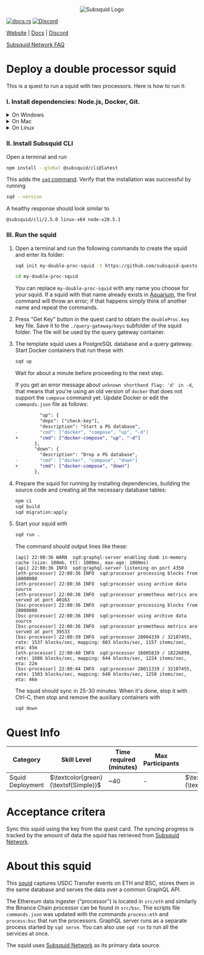 <p align="center">
<picture>
    <source srcset="https://uploads-ssl.webflow.com/63b5a9958fccedcf67d716ac/64662df3a5a568fd99e3600c_Squid_Pose_1_White-transparent-slim%201.png" media="(prefers-color-scheme: dark)">
    <img src="https://uploads-ssl.webflow.com/63b5a9958fccedcf67d716ac/64662df3a5a568fd99e3600c_Squid_Pose_1_White-transparent-slim%201.png" alt="Subsquid Logo">
</picture>
</p>

[![docs.rs](https://docs.rs/leptos/badge.svg)](https://docs.subsquid.io/)
[![Discord](https://img.shields.io/discord/1031524867910148188?color=%237289DA&label=discord)](https://discord.gg/subsquid)

[Website](https://subsquid.io) | [Docs](https://docs.subsquid.io/) | [Discord](https://discord.gg/subsquid)

[Subsquid Network FAQ](https://docs.subsquid.io/subsquid-network/)

# Deploy a double processor squid

This is a quest to run a squid with two processors. Here is how to run it:

### I. Install dependencies: Node.js, Docker, Git.

<details>
<summary>On Windows</summary>

1. Enable [Hyper-V](https://learn.microsoft.com/en-us/virtualization/hyper-v-on-windows/quick-start/enable-hyper-v).
2. Install [Docker for Windows](https://docs.docker.com/desktop/install/windows-install/).
3. Install NodeJS LTS using the [official installer](https://nodejs.org/en/download).
4. Install [Git for Windows](https://git-scm.com/download/win).

In all installs it is OK to leave all the options at their default values. You will need a terminal to complete this tutorial - [WSL](https://learn.microsoft.com/en-us/windows/wsl/install) bash is the preferred option.

</details>
<details>
<summary>On Mac</summary>

1. Install [Docker for Mac](https://docs.docker.com/desktop/install/mac-install/).
2. Install Git using the [installer](https://sourceforge.net/projects/git-osx-installer/) or by [other means](https://git-scm.com/download/mac).
3. Install NodeJS LTS using the [official installer](https://nodejs.org/en/download).

We recommend configuring NodeJS to install global packages to a folder owned by an unprivileged account. Create the folder by running
```bash
mkdir ~/global-node-packages
```
then configure NodeJS to use it
```bash
npm config set prefix ~/global-node-packages
```
Make sure that the folder `~/global-node-packages/bin` is in `PATH`. That allows running globally installed NodeJS executables from any terminal. Here is a one-liner that detects your shell and takes care of setting `PATH`:
```
CURSHELL=`ps -hp $$ | awk '{print $5}'`; case `basename $CURSHELL` in 'bash') DEST="$HOME/.bash_profile";; 'zsh') DEST="$HOME/.zshenv";; esac; echo 'export PATH="${HOME}/global-node-packages/bin:$PATH"' >> "$DEST"
```
Alternatively you can add the following line to `~/.zshenv` (if you are using zsh) or `~/.bash_profile` (if you are using bash) manually:
```
export PATH="${HOME}/global-node-packages/bin:$PATH"
```

Re-open the terminal to apply the changes.

</details>
<details>
<summary>On Linux</summary>

Install [NodeJS (v16 or newer)](https://nodejs.org/en/download/package-manager), Git and Docker using your distro's package manager.

We recommend configuring NodeJS to install global packages to a folder owned by an unprivileged account. Create the folder by running
```bash
mkdir ~/global-node-packages
```
then configure NodeJS to use it
```bash
npm config set prefix ~/global-node-packages
```
Make sure that any executables globally installed by NodeJS are in `PATH`. That allows running them from any terminal. Open the `~/.bashrc` file in a text editor and add the following line at the end:
```
export PATH="${HOME}/global-node-packages/bin:$PATH"
```
Re-open the terminal to apply the changes.

</details>

### II. Install Subsquid CLI

Open a terminal and run
```bash
npm install --global @subsquid/cli@latest
```
This adds the [`sqd` command](/squid-cli). Verify that the installation was successful by running
```bash
sqd --version
```
A healthy response should look similar to
```
@subsquid/cli/2.5.0 linux-x64 node-v20.5.1
```

### III. Run the squid

1. Open a terminal and run the following commands to create the squid and enter its folder:
   ```bash
   sqd init my-double-proc-squid -t https://github.com/subsquid-quests/double-chain-squid
   ```
   ```bash
   cd my-double-proc-squid
   ```
   You can replace `my-double-proc-squid` with any name you choose for your squid. If a squid with that name already exists in [Aquarium](https://docs.subsquid.io/deploy-squid/), the first command will throw an error; if that happens simply think of another name and repeat the commands.

2. Press "Get Key" button in the quest card to obtain the `doubleProc.key` key file. Save it to the `./query-gateway/keys` subfolder of the squid folder. The file will be used by the query gateway container.

3. The template squid uses a PostgreSQL database and a query gateway. Start Docker containers that run these with
   ```bash
   sqd up
   ```
   Wait for about a minute before proceeding to the next step.

   If you get an error message about `unknown shorthand flag: 'd' in -d`, that means that you're using an old version of `docker` that does not support the `compose` command yet. Update Docker or edit the `commands.json` file as follows:
   ```diff
            "up": {
            "deps": ["check-key"],
            "description": "Start a PG database",
   -        "cmd": ["docker", "compose", "up", "-d"]
   +        "cmd": ["docker-compose", "up", "-d"]
          },
          "down": {
            "description": "Drop a PG database",
   -        "cmd": ["docker", "compose", "down"]
   +        "cmd": ["docker-compose", "down"]
          },
   ```

4. Prepare the squid for running by installing dependencies, building the source code and creating all the necessary database tables:
   ```bash
   npm ci
   sqd build
   sqd migration:apply
   ```
5. Start your squid with
   ```bash
   sqd run .
   ```
   The command should output lines like these:
   ```
   [api] 22:00:36 WARN  sqd:graphql-server enabling dumb in-memory cache (size: 100mb, ttl: 1000ms, max-age: 1000ms)
   [api] 22:00:36 INFO  sqd:graphql-server listening on port 4350
   [eth-processor] 22:00:36 INFO  sqd:processor processing blocks from 16000000
   [eth-processor] 22:00:36 INFO  sqd:processor using archive data source
   [eth-processor] 22:00:36 INFO  sqd:processor prometheus metrics are served at port 40163
   [bsc-processor] 22:00:36 INFO  sqd:processor processing blocks from 28000000
   [bsc-processor] 22:00:36 INFO  sqd:processor using archive data source
   [bsc-processor] 22:00:36 INFO  sqd:processor prometheus metrics are served at port 39533
   [bsc-processor] 22:00:39 INFO  sqd:processor 28004339 / 32107455, rate: 1537 blocks/sec, mapping: 603 blocks/sec, 1157 items/sec, eta: 45m
   [eth-processor] 22:00:40 INFO  sqd:processor 16005819 / 18226899, rate: 1686 blocks/sec, mapping: 644 blocks/sec, 1224 items/sec, eta: 22m
   [bsc-processor] 22:00:44 INFO  sqd:processor 28011319 / 32107455, rate: 1503 blocks/sec, mapping: 648 blocks/sec, 1250 items/sec, eta: 46m
   ```
   The squid should sync in 25-30 minutes. When it's done, stop it with Ctrl-C, then stop and remove the auxiliary containers with
   ```bash
   sqd down
   ```

# Quest Info

| Category         | Skill Level                          | Time required (minutes) | Max Participants | Reward                              | Status |
| ---------------- | ------------------------------------ | ----------------------- | ---------------- | ----------------------------------- | ------ |
| Squid Deployment | $\textcolor{green}{\textsf{Simple}}$ | ~40                     | -                | $\textcolor{red}{\textsf{500tSQD}}$ | open   |

# Acceptance critera

Sync this squid using the key from the quest card. The syncing progress is tracked by the amount of data the squid has retrieved from [Subsquid Network](https://docs.subsquid.io/subsquid-network).

# About this squid

This [squid](https://docs.subsquid.io/) captures USDC Transfer events on ETH and BSC, stores them in the same database and serves the data over a common GraphQL API.

The Ethereum data ingester ("processor") is located in `src/eth` and similarly the Binance Chain processor can be found in `src/bsc`. The scripts file `commands.json` was updated with the commands `process:eth` and `process:bsc` that run the processors. GraphQL server runs as a separate process started by `sqd serve`. You can also use `sqd run` to run all the services at once.

The squid uses [Subsquid Network](https://docs.subsquid.io/subsquid-network) as its primary data source.
